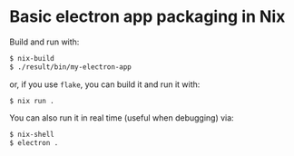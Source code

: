 # Basic electron app packaging in Nix

Build and run with:
```bash
$ nix-build
$ ./result/bin/my-electron-app
```

or, if you use `flake`, you can build it and run it with:
```
$ nix run .
```

You can also run it in real time (useful when debugging) via:
```bash
$ nix-shell
$ electron .
```

